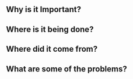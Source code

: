 ## Why is it Important?

## Where is it being done?
## Where did it come from?
## What are some of the problems?
